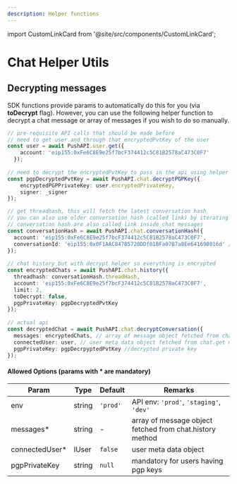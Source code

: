 ```yaml
---
description: Helper functions
---
```


import CustomLinkCard from '@site/src/components/CustomLinkCard';

# Chat Helper Utils

## **Decrypting messages**

SDK functions provide params to automatically do this for you (via **toDecrypt** flag). However, you can use the following helper function to decrypt a chat message or array of messages if you wish to do so manually.

```typescript
// pre-requisite API calls that should be made before
// need to get user and through that encryptedPvtKey of the user
const user = await PushAPI.user.get({
    account: 'eip155:0xFe6C8E9e25f7bcF374412c5C81B2578aC473C0F7'
  });
  
// need to decrypt the encryptedPvtKey to pass in the api using helper function
const pgpDecryptedPvtKey = await PushAPI.chat.decryptPGPKey({
    encryptedPGPPrivateKey: user.encryptedPrivateKey, 
    signer: _signer
});

// get threadhash, this will fetch the latest conversation hash
// you can also use older conversation hash (called link) by iterating over to fetch more historical messages
// conversation hash are also called link inside chat messages
const conversationHash = await PushAPI.chat.conversationHash({
  account: 'eip155:0xFe6C8E9e25f7bcF374412c5C81B2578aC473C0F7',
  conversationId: 'eip155:0x0F1AAC847B5720DDf01BFa07B7a8Ee641690816d' // receiver's address or chatId of a group
});
  
// chat history but with decrypt helper so everything is encrypted
const encryptedChats = await PushAPI.chat.history({
  threadhash: conversationHash.threadHash,
  account: 'eip155:0xFe6C8E9e25f7bcF374412c5C81B2578aC473C0F7',
  limit: 2,
  toDecrypt: false,
  pgpPrivateKey: pgpDecryptedPvtKey
});
  
// actual api
const decryptedChat = await PushAPI.chat.decryptConversation({
  messages: encryptedChats, // array of message object fetched from chat.history method
  connectedUser: user, // user meta data object fetched from chat.get method
  pgpPrivateKey: pgpDecrpyptedPvtKey //decrypted private key
});
```

#### Allowed Options (params with \* are mandatory)

| Param           | Type   | Default  | Remarks                                                  |
| --------------- | ------ | -------- | -------------------------------------------------------- |
| env             | string | `'prod'` | API env: `'prod'`, `'staging'`, `'dev'`                  |
| messages\*      | string | -        | array of message object fetched from chat.history method |
| connectedUser\* | IUser  | `false`  | user meta data object                                    |
| pgpPrivateKey   | string | `null`   | mandatory for users having pgp keys                      |

<CustomLinkCard text="Decrypt Chat Messages" link="https://www.npmjs.com/package/@pushprotocol/restapi#decrypting-messages"/>
